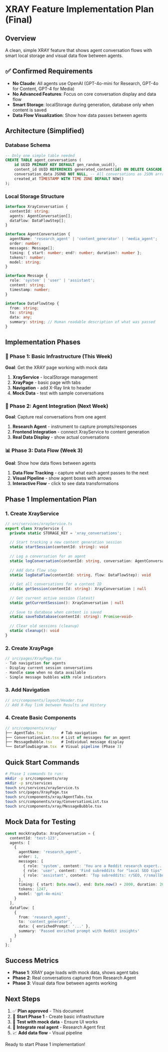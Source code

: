 # XRAY Feature Implementation Plan (Final)

## Overview
A clean, simple XRAY feature that shows agent conversation flows with smart local storage and visual data flow between agents.

## ✅ Confirmed Requirements
- **No Claude**: All agents use OpenAI (GPT-4o-mini for Research, GPT-4o for Content, GPT-4 for Media)
- **No Advanced Features**: Focus on core conversation display and data flow
- **Smart Storage**: localStorage during generation, database only when content is saved
- **Data Flow Visualization**: Show how data passes between agents

## Architecture (Simplified)

### Database Schema
```sql
-- Only one simple table needed
CREATE TABLE agent_conversations (
    id UUID PRIMARY KEY DEFAULT gen_random_uuid(),
    content_id UUID REFERENCES generated_content(id) ON DELETE CASCADE,
    conversation_data JSONB NOT NULL, -- All conversations as JSON array
    created_at TIMESTAMP WITH TIME ZONE DEFAULT NOW()
);
```

### Local Storage Structure
```typescript
interface XrayConversation {
  contentId: string;
  agents: AgentConversation[];
  dataFlow: DataFlowStep[];
}

interface AgentConversation {
  agentName: 'research_agent' | 'content_generator' | 'media_agent';
  order: number;
  messages: Message[];
  timing: { start: number; end?: number; duration?: number };
  tokens?: number;
  model: string;
}

interface Message {
  role: 'system' | 'user' | 'assistant';
  content: string;
  timestamp: number;
}

interface DataFlowStep {
  from: string;
  to: string;
  data: any;
  summary: string; // Human readable description of what was passed
}
```

## Implementation Phases

### 🚀 Phase 1: Basic Infrastructure (This Week)
**Goal**: Get the XRAY page working with mock data

1. **XrayService** - localStorage management
2. **XrayPage** - basic page with tabs
3. **Navigation** - add X-Ray link to header
4. **Mock Data** - test with sample conversations

### 🔧 Phase 2: Agent Integration (Next Week)  
**Goal**: Capture real conversations from one agent

1. **Research Agent** - instrument to capture prompts/responses
2. **Frontend Integration** - connect XrayService to content generation
3. **Real Data Display** - show actual conversations

### 📊 Phase 3: Data Flow (Week 3)
**Goal**: Show how data flows between agents

1. **Data Flow Tracking** - capture what each agent passes to the next
2. **Visual Pipeline** - show agent boxes with arrows
3. **Interactive Flow** - click to see data transformations

## Phase 1 Implementation Plan

### 1. Create XrayService
```typescript
// src/services/xrayService.ts
export class XrayService {
  private static STORAGE_KEY = 'xray_conversations';
  
  // Start tracking a new content generation session
  static startSession(contentId: string): void
  
  // Log a conversation for an agent
  static logConversation(contentId: string, conversation: AgentConversation): void
  
  // Add data flow step
  static logDataFlow(contentId: string, flow: DataFlowStep): void
  
  // Get all conversations for a content ID
  static getSession(contentId: string): XrayConversation | null
  
  // Get current active session (latest)
  static getCurrentSession(): XrayConversation | null
  
  // Save to database when content is saved
  static saveToDatabase(contentId: string): Promise<void>
  
  // Clear old sessions (cleanup)
  static cleanup(): void
}
```

### 2. Create XrayPage
```typescript
// src/pages/XrayPage.tsx
- Tab navigation for agents
- Display current session conversations
- Handle case when no data available
- Simple message bubbles with role indicators
```

### 3. Add Navigation
```typescript
// src/components/layout/Header.tsx
// Add X-Ray link between Results and History
```

### 4. Create Basic Components
```typescript
// src/components/xray/
├── AgentTabs.tsx        # Tab navigation
├── ConversationList.tsx # List of messages for an agent
├── MessageBubble.tsx    # Individual message display
└── DataFlowDiagram.tsx  # Visual pipeline (Phase 3)
```

## Quick Start Commands

```bash
# Phase 1 commands to run:
mkdir -p src/components/xray
mkdir -p src/services
touch src/services/xrayService.ts
touch src/pages/XrayPage.tsx
touch src/components/xray/AgentTabs.tsx
touch src/components/xray/ConversationList.tsx
touch src/components/xray/MessageBubble.tsx
```

## Mock Data for Testing
```typescript
const mockXrayData: XrayConversation = {
  contentId: 'test-123',
  agents: [
    {
      agentName: 'research_agent',
      order: 1,
      messages: [
        { role: 'system', content: 'You are a Reddit research expert...', timestamp: Date.now() },
        { role: 'user', content: 'Find subreddits for "local SEO tips"', timestamp: Date.now() },
        { role: 'assistant', content: 'Top subreddits: r/SEO, r/smallbusiness...', timestamp: Date.now() }
      ],
      timing: { start: Date.now(), end: Date.now() + 2000, duration: 2000 },
      tokens: 1247,
      model: 'gpt-4o-mini'
    }
  ],
  dataFlow: [
    {
      from: 'research_agent',
      to: 'content_generator', 
      data: { enrichedPrompt: '...' },
      summary: 'Passed enriched prompt with Reddit insights'
    }
  ]
};
```

## Success Metrics
- **Phase 1**: XRAY page loads with mock data, shows agent tabs
- **Phase 2**: Real conversations captured from Research Agent  
- **Phase 3**: Visual data flow between agents working

## Next Steps
1. ✅ **Plan approved** - This document
2. 🚀 **Start Phase 1** - Create basic infrastructure
3. 🧪 **Test with mock data** - Ensure UI works
4. 🔗 **Integrate real agent** - Research Agent first
5. 📈 **Add data flow** - Visual pipeline

Ready to start Phase 1 implementation! 